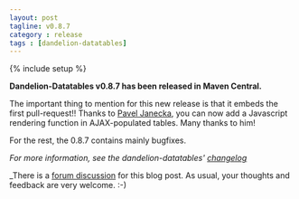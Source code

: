 ```yaml
---
layout: post
tagline: v0.8.7
category : release
tags : [dandelion-datatables]
---
```

{% include setup %}

**Dandelion-Datatables v0.8.7 has been released in Maven Central.**

The important thing to mention for this new release is that it embeds the first pull-request!! Thanks to [Pavel Janecka](https://github.com/Sorceror), you can now add a Javascript rendering function in AJAX-populated tables. Many thanks to him!

For the rest, the 0.8.7 contains mainly bugfixes.

_For more information, see the dandelion-datatables' [changelog](/datatables/changelog.html)_

_There is a [forum discussion](http://dandelion-forum.48353.n6.nabble.com/Dandelion-Datatables-v0-8-7-has-been-released-td253.html) for this blog post. As usual, your thoughts and feedback are very welcome. :-)